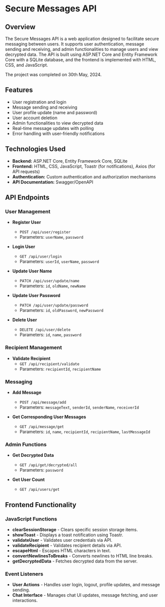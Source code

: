 # Secure Messages API

## Overview

The Secure Messages API is a web application designed to facilitate secure messaging between users. It supports user authentication, message sending and receiving, and admin functionalities to manage users and view decrypted data. The API is built using ASP.NET Core and Entity Framework Core with a SQLite database, and the frontend is implemented with HTML, CSS, and JavaScript.

The project was completed on 30th May, 2024.

## Features

- User registration and login
- Message sending and receiving
- User profile update (name and password)
- User account deletion
- Admin functionalities to view decrypted data
- Real-time message updates with polling
- Error handling with user-friendly notifications

## Technologies Used

- **Backend:** ASP.NET Core, Entity Framework Core, SQLite
- **Frontend:** HTML, CSS, JavaScript, Toastr (for notifications), Axios (for API requests)
- **Authentication:** Custom authentication and authorization mechanisms
- **API Documentation:** Swagger/OpenAPI

## API Endpoints

### User Management

- **Register User**
  - `POST /api/user/register`
  - Parameters: `userName`, `password`

- **Login User**
  - `GET /api/user/login`
  - Parameters: `userId`, `userName`, `password`

- **Update User Name**
  - `PATCH /api/user/update/name`
  - Parameters: `id`, `oldName`, `newName`

- **Update User Password**
  - `PATCH /api/user/update/password`
  - Parameters: `id`, `oldPassword`, `newPassword`

- **Delete User**
  - `DELETE /api/user/delete`
  - Parameters: `id`, `name`, `password`

### Recipient Management

- **Validate Recipient**
  - `GET /api/recipient/validate`
  - Parameters: `recipientId`, `recipientName`

### Messaging

- **Add Message**
  - `POST /api/message/add`
  - Parameters: `messageText`, `senderId`, `senderName`, `receiverId`

- **Get Corresponding User Messages**
  - `GET /api/message/get`
  - Parameters: `id`, `name`, `recipientId`, `recipientName`, `lastMessageId`

### Admin Functions

- **Get Decrypted Data**
  - `GET /api/get/decrypted/all`
  - Parameters: `password`

- **Get User Count**
  - `GET /api/users/get`

## Frontend Functionality

### JavaScript Functions

- **clearSessionStorage** - Clears specific session storage items.
- **showToast** - Displays a toast notification using Toastr.
- **validateUser** - Validates user credentials via API.
- **validateRecipient** - Validates recipient details via API.
- **escapeHtml** - Escapes HTML characters in text.
- **convertNewlinesToBreaks** - Converts newlines to HTML line breaks.
- **getDecryptedData** - Fetches decrypted data from the server.

### Event Listeners

- **User Actions** - Handles user login, logout, profile updates, and message sending.
- **Chat Interface** - Manages chat UI updates, message fetching, and user interactions.
